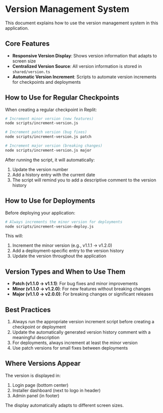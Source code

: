 # Version Management System

This document explains how to use the version management system in this application.

## Core Features

- **Responsive Version Display**: Shows version information that adapts to screen size
- **Centralized Version Source**: All version information is stored in `shared/version.ts`
- **Automatic Version Increment**: Scripts to automate version increments for checkpoints and deployments

## How to Use for Regular Checkpoints

When creating a regular checkpoint in Replit:

```bash
# Increment minor version (new features)
node scripts/increment-version.js

# Increment patch version (bug fixes)
node scripts/increment-version.js patch

# Increment major version (breaking changes)
node scripts/increment-version.js major
```

After running the script, it will automatically:
1. Update the version number
2. Add a history entry with the current date
3. The script will remind you to add a descriptive comment to the version history

## How to Use for Deployments

Before deploying your application:

```bash
# Always increments the minor version for deployments
node scripts/increment-version-deploy.js
```

This will:
1. Increment the minor version (e.g., v1.1.1 → v1.2.0)
2. Add a deployment-specific entry to the version history
3. Update the version throughout the application

## Version Types and When to Use Them

- **Patch (v1.1.0 → v1.1.1)**: For bug fixes and minor improvements
- **Minor (v1.1.0 → v1.2.0)**: For new features without breaking changes
- **Major (v1.1.0 → v2.0.0)**: For breaking changes or significant releases

## Best Practices

1. Always run the appropriate version increment script before creating a checkpoint or deployment
2. Update the automatically generated version history comment with a meaningful description
3. For deployments, always increment at least the minor version
4. Use patch versions for small fixes between deployments

## Where Versions Appear

The version is displayed in:
1. Login page (bottom center)
2. Installer dashboard (next to logo in header)
3. Admin panel (in footer)

The display automatically adapts to different screen sizes.